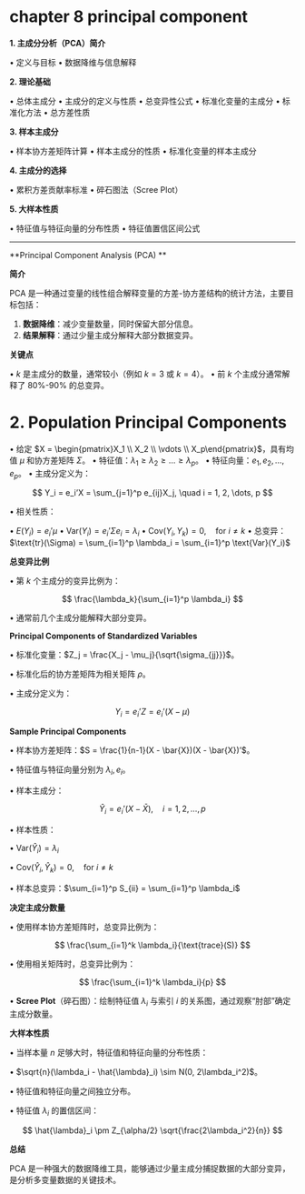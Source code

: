 
# chapter 8 principal component

**1. 主成分分析（PCA）简介**

• 定义与目标
• 数据降维与信息解释

**2. 理论基础**

• 总体主成分
• 主成分的定义与性质
• 总变异性公式
• 标准化变量的主成分
• 标准化方法
• 总方差性质

**3. 样本主成分**

• 样本协方差矩阵计算
• 样本主成分的性质
• 标准化变量的样本主成分

**4. 主成分的选择**

• 累积方差贡献率标准
• 碎石图法（Scree Plot）

**5. 大样本性质**

• 特征值与特征向量的分布性质
• 特征值置信区间公式

---

**Principal Component Analysis (PCA) **

**简介**

PCA 是一种通过变量的线性组合解释变量的方差-协方差结构的统计方法，主要目标包括：

1. **数据降维**：减少变量数量，同时保留大部分信息。
2. **结果解释**：通过少量主成分解释大部分数据变异。

**关键点**

• $k$ 是主成分的数量，通常较小（例如 $k = 3$ 或 $k = 4$）。
• 前 $k$ 个主成分通常解释了 80%-90% 的总变异。

# **2. Population Principal Components**

• 给定 $X = \begin{pmatrix}X_1  \\ X_2  \\  \vdots  \\  X_p\end{pmatrix}$，具有均值 $\mu$ 和协方差矩阵 $\Sigma$。
• 特征值：$\lambda_1 \geq \lambda_2 \geq \dots \geq \lambda_p$。
• 特征向量：$e_1, e_2, \dots, e_p$。
• 主成分定义为：

$$ Y_i = e_i’X = \sum_{j=1}^p e_{ij}X_j, \quad i = 1, 2, \dots, p $$

• 相关性质：

• $E(Y_i) = e_i’\mu$
• $\text{Var}(Y_i) = e_i’\Sigma e_i = \lambda_i$
• $\text{Cov}(Y_i, Y_k) = 0, \quad \text{for } i \neq k$
• 总变异：$\text{tr}(\Sigma) = \sum_{i=1}^p \lambda_i = \sum_{i=1}^p \text{Var}(Y_i)$

**总变异比例**

  

• 第 $k$ 个主成分的变异比例为：

$$ \frac{\lambda_k}{\sum_{i=1}^p \lambda_i} $$

• 通常前几个主成分能解释大部分变异。

  

**Principal Components of Standardized Variables**

  

• 标准化变量：$Z_j = \frac{X_j - \mu_j}{\sqrt{\sigma_{jj}}}$。

• 标准化后的协方差矩阵为相关矩阵 $\rho$。

• 主成分定义为：

$$ Y_i = e_i’Z = e_i’(X - \mu) $$

  

**Sample Principal Components**

  

• 样本协方差矩阵：$S = \frac{1}{n-1}(X - \bar{X})(X - \bar{X})’$。

• 特征值与特征向量分别为 $\lambda_i, e_i$。

• 样本主成分：

$$ \hat{Y}_i = e_i’(X - \bar{X}), \quad i = 1, 2, \dots, p $$

• 样本性质：

• $\text{Var}(\hat{Y}_i) = \lambda_i$

• $\text{Cov}(\hat{Y}_i, \hat{Y}_k) = 0, \quad \text{for } i \neq k$

• 样本总变异：$\sum_{i=1}^p S_{ii} = \sum_{i=1}^p \lambda_i$

  

**决定主成分数量**

  

• 使用样本协方差矩阵时，总变异比例为：

$$ \frac{\sum_{i=1}^k \lambda_i}{\text{trace}(S)} $$

• 使用相关矩阵时，总变异比例为：

$$ \frac{\sum_{i=1}^k \lambda_i}{p} $$

• **Scree Plot**（碎石图）：绘制特征值 $\lambda_i$ 与索引 $i$ 的关系图，通过观察“肘部”确定主成分数量。

  

**大样本性质**

  

• 当样本量 $n$ 足够大时，特征值和特征向量的分布性质：

• $\sqrt{n}(\lambda_i - \hat{\lambda}_i) \sim N(0, 2\lambda_i^2)$。

• 特征值和特征向量之间独立分布。

• 特征值 $\lambda_i$ 的置信区间：

$$ \hat{\lambda}_i \pm Z_{\alpha/2} \sqrt{\frac{2\lambda_i^2}{n}} $$

  

**总结**

  

PCA 是一种强大的数据降维工具，能够通过少量主成分捕捉数据的大部分变异，是分析多变量数据的关键技术。

  
